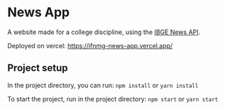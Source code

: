 # News App

A website made for a college discipline, using the [IBGE News API](https://servicodados.ibge.gov.br/api/docs/noticias?versao=3).

Deployed on vercel: https://ifnmg-news-app.vercel.app/

## Project setup

In the project directory, you can run:
`npm install` or `yarn install`

To start the project, run in the project directory:
 `npm start` or `yarn start`
